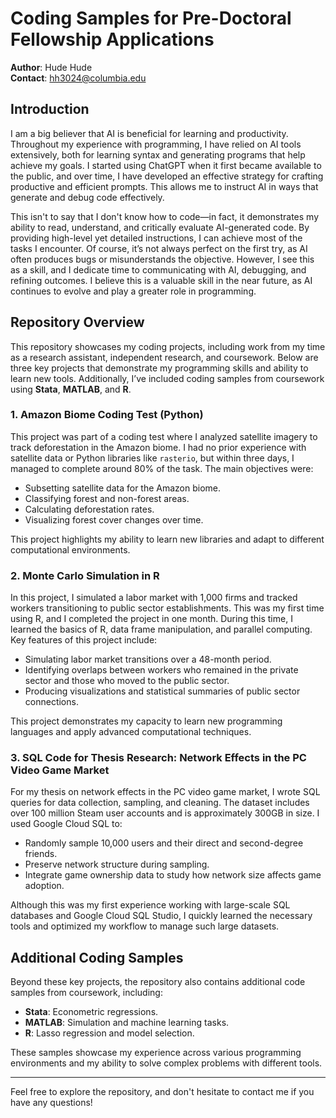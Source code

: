 # Coding Samples for Pre-Doctoral Fellowship Applications

**Author**: Hude Hude  
**Contact**: hh3024@columbia.edu

## Introduction

I am a big believer that AI is beneficial for learning and productivity. Throughout my experience with programming, I have relied on AI tools extensively, both for learning syntax and generating programs that help achieve my goals. I started using ChatGPT when it first became available to the public, and over time, I have developed an effective strategy for crafting productive and efficient prompts. This allows me to instruct AI in ways that generate and debug code effectively.

This isn't to say that I don't know how to code—in fact, it demonstrates my ability to read, understand, and critically evaluate AI-generated code. By providing high-level yet detailed instructions, I can achieve most of the tasks I encounter. Of course, it’s not always perfect on the first try, as AI often produces bugs or misunderstands the objective. However, I see this as a skill, and I dedicate time to communicating with AI, debugging, and refining outcomes. I believe this is a valuable skill in the near future, as AI continues to evolve and play a greater role in programming.

## Repository Overview

This repository showcases my coding projects, including work from my time as a research assistant, independent research, and coursework. Below are three key projects that demonstrate my programming skills and ability to learn new tools. Additionally, I’ve included coding samples from coursework using **Stata**, **MATLAB**, and **R**.

### 1. **Amazon Biome Coding Test (Python)**

This project was part of a coding test where I analyzed satellite imagery to track deforestation in the Amazon biome. I had no prior experience with satellite data or Python libraries like `rasterio`, but within three days, I managed to complete around 80% of the task. The main objectives were:
- Subsetting satellite data for the Amazon biome.
- Classifying forest and non-forest areas.
- Calculating deforestation rates.
- Visualizing forest cover changes over time.

This project highlights my ability to learn new libraries and adapt to different computational environments.

### 2. **Monte Carlo Simulation in R**

In this project, I simulated a labor market with 1,000 firms and tracked workers transitioning to public sector establishments. This was my first time using R, and I completed the project in one month. During this time, I learned the basics of R, data frame manipulation, and parallel computing. Key features of this project include:
- Simulating labor market transitions over a 48-month period.
- Identifying overlaps between workers who remained in the private sector and those who moved to the public sector.
- Producing visualizations and statistical summaries of public sector connections.

This project demonstrates my capacity to learn new programming languages and apply advanced computational techniques.

### 3. **SQL Code for Thesis Research: Network Effects in the PC Video Game Market**

For my thesis on network effects in the PC video game market, I wrote SQL queries for data collection, sampling, and cleaning. The dataset includes over 100 million Steam user accounts and is approximately 300GB in size. I used Google Cloud SQL to:
- Randomly sample 10,000 users and their direct and second-degree friends.
- Preserve network structure during sampling.
- Integrate game ownership data to study how network size affects game adoption.

Although this was my first experience working with large-scale SQL databases and Google Cloud SQL Studio, I quickly learned the necessary tools and optimized my workflow to manage such large datasets.

## Additional Coding Samples

Beyond these key projects, the repository also contains additional code samples from coursework, including:
- **Stata**: Econometric regressions.
- **MATLAB**: Simulation and machine learning tasks.
- **R**: Lasso regression and model selection.

These samples showcase my experience across various programming environments and my ability to solve complex problems with different tools.

---

Feel free to explore the repository, and don't hesitate to contact me if you have any questions!
